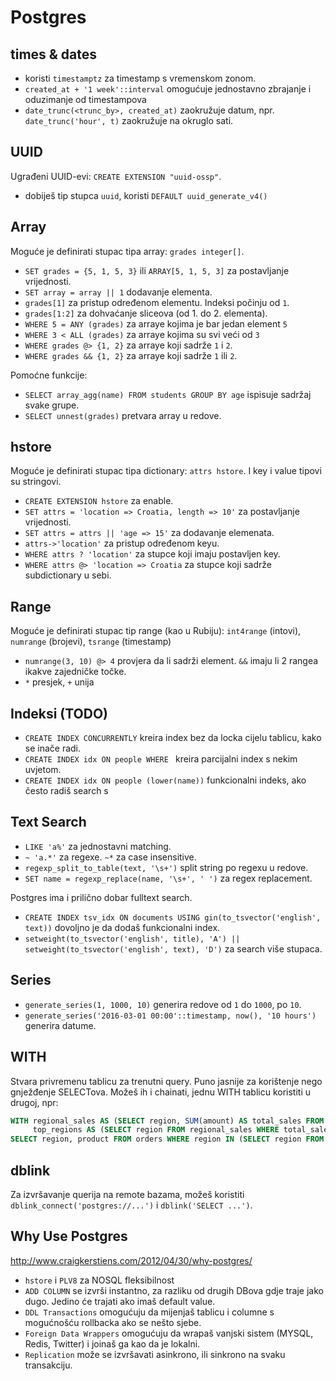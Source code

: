 # Postgres

## times & dates
* koristi `timestamptz` za timestamp s vremenskom zonom.
* `created_at + '1 week'::interval` omogućuje jednostavno zbrajanje i oduzimanje od timestampova
* `date_trunc(<trunc_by>, created_at)` zaokružuje datum, npr. `date_trunc('hour', t)` zaokružuje na okruglo sati.


## UUID
Ugrađeni UUID-evi: `CREATE EXTENSION "uuid-ossp"`.
* dobiješ tip stupca `uuid`, koristi `DEFAULT uuid_generate_v4()`


## Array
Moguće je definirati stupac tipa array: `grades integer[]`.
* `SET grades = {5, 1, 5, 3}` ili `ARRAY[5, 1, 5, 3]` za postavljanje vrijednosti.
* `SET array = array || 1` dodavanje elementa.
* `grades[1]` za pristup određenom elementu. Indeksi počinju od `1`.
* `grades[1:2]` za dohvaćanje sliceova (od 1. do 2. elementa).
* `WHERE 5 = ANY (grades)` za arraye kojima je bar jedan element `5`
* `WHERE 3 < ALL (grades)` za arraye kojima su svi veći od `3`
* `WHERE grades @> {1, 2}` za arraye koji sadrže `1` i `2`.
* `WHERE grades && {1, 2}` za arraye koji sadrže `1` ili `2`.

Pomoćne funkcije:
* `SELECT array_agg(name) FROM students GROUP BY age` ispisuje sadržaj svake grupe.
* `SELECT unnest(grades)` pretvara array u redove.


## hstore
Moguće je definirati stupac tipa dictionary: `attrs hstore`. I key i value tipovi su stringovi.
* `CREATE EXTENSION hstore` za enable.
* `SET attrs = 'location => Croatia, length => 10'` za postavljanje vrijednosti.
* `SET attrs = attrs || 'age => 15'` za dodavanje elemenata.
* `attrs->'location'` za pristup određenom keyu.
* `WHERE attrs ? 'location'` za stupce koji imaju postavljen key.
* `WHERE attrs @> 'location => Croatia` za stupce koji sadrže subdictionary u sebi.


## Range
Moguće je definirati stupac tip range (kao u Rubiju): `int4range` (intovi), `numrange` (brojevi), `tsrange` (timestamp)
* `numrange(3, 10) @> 4` provjera da li sadrži element. `&&` imaju li 2 rangea ikakve zajedničke točke.
* `*` presjek, `+` unija


## Indeksi (TODO)
* `CREATE INDEX CONCURRENTLY` kreira index bez da locka cijelu tablicu, kako se inače radi.
* `CREATE INDEX idx ON people WHERE ` kreira parcijalni index s nekim uvjetom.
* `CREATE INDEX idx ON people (lower(name))` funkcionalni indeks, ako često radiš search s



## Text Search
* `LIKE 'a%'` za jednostavni matching.
* `~ 'a.*'` za regexe. `~*` za case insensitive.
* `regexp_split_to_table(text, '\s+')` split string po regexu u redove.
* `SET name = regexp_replace(name, '\s+', ' ')` za regex replacement.

Postgres ima i prilično dobar fulltext search.
* `CREATE INDEX tsv_idx ON documents USING gin(to_tsvector('english', text))` dovoljno je da dodaš funkcionalni index.
* `setweight(to_tsvector('english', title), 'A') || setweight(to_tsvector('english', text), 'D')` za search više stupaca.


## Series
* `generate_series(1, 1000, 10)` generira redove od `1` do `1000`, po `10`.
* `generate_series('2016-03-01 00:00'::timestamp, now(), '10 hours')` generira datume.


## WITH
Stvara privremenu tablicu za trenutni query. Puno jasnije za korištenje nego gnježđenje SELECTova.
Možeš ih i chainati, jednu WITH tablicu koristiti u drugoj, npr:
```sql
WITH regional_sales AS (SELECT region, SUM(amount) AS total_sales FROM orders GROUP BY region),
     top_regions AS (SELECT region FROM regional_sales WHERE total_sales > (SELECT SUM(total_sales)/10 FROM regional_sales) )
SELECT region, product FROM orders WHERE region IN (SELECT region FROM top_regions)
```

## dblink
Za izvršavanje querija na remote bazama, možeš koristiti `dblink_connect('postgres://...')` i `dblink('SELECT ...')`.


## Why Use Postgres
http://www.craigkerstiens.com/2012/04/30/why-postgres/
* `hstore` i `PLV8` za NOSQL fleksibilnost
* `ADD COLUMN` se izvrši instantno, za razliku od drugih DBova gdje traje jako dugo. Jedino će trajati ako imaš default value.
* `DDL Transactions` omogućuju da mijenjaš tablicu i columne s mogućnošću rollbacka ako se nešto sjebe.
* `Foreign Data Wrappers` omogućuju da wrapaš vanjski sistem (MYSQL, Redis, Twitter) i joinaš ga kao da je lokalni.
* `Replication` može se izvršavati asinkrono, ili sinkrono na svaku transakciju.
